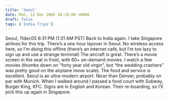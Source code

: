 ```yaml
---
title: 'Seoul'
date: Mon, 12 Dec 2005 18:29:00 +0000
draft: false
tags: ['India Trips']
---
```


Seoul, 11dec05 6:31 PM (1:31 AM PST) Back to India again. I take Singapore airlines for this trip. There’s a one hour layover in Seoul. No wireless access here, so I’m doing this offline (there’s an internet café, but I’m too lazy to sign up and use a strange terminal) The aircraft is great. There’s a movie screen in the seat in front, with 60+ on-demand movies. I watch a few movies (thumbs down on “forty year old virgin”, but “the wedding crashers” was pretty good on the airplane move scale). The food and service is excellent. Seoul is an ultra-modern airport. Nicer than Denver, probably on par with Munich. When I walked around I passed a food court with Subway, Burger King, KFC. Signs are in English and Korean. Their re-boarding, so I’ll pick this up again in Singapore.